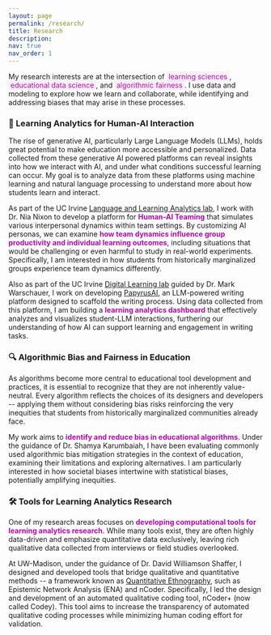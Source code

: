 ```yaml
---
layout: page
permalink: /research/
title: Research
description: 
nav: true
nav_order: 1
---
```

My research interests are at the intersection of <span style="background-color: rgba(181, 9, 172, 0.05); color: #b509ac; padding: 2px 4px; border-radius: 3px;">learning sciences</span>, <span style="background-color: rgba(181, 9, 172, 0.05); color: #b509ac; padding: 2px 4px; border-radius: 3px;">educational data science</span>, and <span style="background-color: rgba(181, 9, 172, 0.05); color: #b509ac; padding: 2px 4px; border-radius: 3px;">algorithmic fairness</span>. I use data and modeling to explore how we learn and collaborate, while identifying and addressing biases that may arise in these processes.

### 🤖 Learning Analytics for Human-AI Interaction
The rise of generative AI, particularly Large Language Models (LLMs), holds great potential to make education more accessible and personalized. Data collected from these generative AI powered platforms can reveal insights into how we interact with AI, and under what conditions successful learning can occur. My goal is to analyze data from these platforms using machine learning and natural language processing to understand more about how students learn and interact.

As part of the UC Irvine <a href = 'https://sites.uci.edu/lalalab/'>Language and Learning Analytics lab</a>, I work with Dr. Nia Nixon to develop a platform for <span style="color: #b509ac; font-weight:bold;">Human-AI Teaming</span> that simulates various interpersonal dynamics within team settings. By customizing AI personas, we can examine <span style="color: #b509ac; font-weight:bold;">how team dynamics influence group productivity and individual learning outcomes</span>, including situations that would be challenging or even harmful to study in real-world experiments. Specifically, I am interested in how students from historically marginalized groups experience team dynamics differently.

Also as part of the UC Irvine <a href = 'https://www.digitallearninglab.org/'>Digital Learning lab</a> guided by Dr. Mark Warschauer, I work on developing <a href = 'https://www.genaied.org/'>PapyrusAI</a>, an LLM-powered writing platform designed to scaffold the writing process. Using data collected from this platform, I am building a <span style="color: #b509ac; font-weight:bold;">learning analytics dashboard</span> that effectively analyzes and visualizes student-LLM interactions, furthering our understanding of how AI can support learning and engagement in writing tasks.

### 🔍 Algorithmic Bias and Fairness in Education
As algorithms become more central to educational tool development and practices, it is essential to recognize that they are not inherently value-neutral. Every algorithm reflects the choices of its designers and developers -- applying them without considering bias risks reinforcing the very inequities that students from historically marginalized communities already face.

My work aims to <span style="color: #b509ac; font-weight:bold;">identify and reduce bias in educational algorithms</span>. Under the guidance of Dr. Shamya Karumbaiah, I have been evaluating commonly used algorithmic bias mitigation strategies in the context of education, examining their limitations and exploring alternatives. I am particularly interested in how societal biases intertwine with statistical biases, potentially amplifying inequities.

### 🛠️ Tools for Learning Analytics Research
One of my research areas focuses on <span style="color: #b509ac; font-weight:bold;">developing computational tools for learning analytics research</span>. While many tools exist, they are often highly data-driven and emphasize quantitative data exclusively, leaving rich qualitative data collected from interviews or field studies overlooked.

At UW-Madison, under the guidance of Dr. David Williamson Shaffer, I designed and developed tools that bridge qualitative and quantitative methods -- a framework known as <a href ='https://www.qesoc.org/'>Quantitative Ethnography</a>, such as Epistemic Network Analysis (ENA) and nCoder. Specifically, I led the design and development of an automated qualitative coding tool, nCoder+ (now called Codey). This tool aims to increase the transparency of automated qualitative coding processes while minimizing human coding effort for validation.
